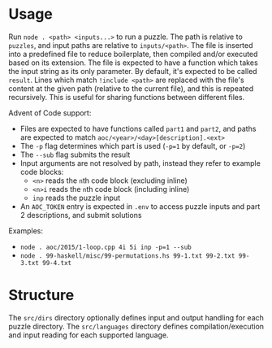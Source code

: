 # Usage

Run `node . <path> <inputs...>` to run a puzzle. The path is relative to `puzzles`, and input paths are relative to `inputs/<path>`.
The file is inserted into a predefined file to reduce boilerplate, then compiled and/or executed based on its extension.
The file is expected to have a function which takes the input string as its only parameter. By default, it's expected to be called `result`.
Lines which match `!include <path>` are replaced with the file's content at the given path (relative to the current file), and this is repeated recursively. This is useful for sharing functions between different files.

Advent of Code support:
- Files are expected to have functions called `part1` and `part2`, and paths are expected to match `aoc/<year>/<day>[description].<ext>`
- The `-p` flag determines which part is used (`-p=1` by default, or `-p=2`)
- The `--sub` flag submits the result
- Input arguments are not resolved by path, instead they refer to example code blocks:
  - `<n>` reads the `n`th code block (excluding inline)
  - `<n>i` reads the `n`th code block (including inline)
  - `inp` reads the puzzle input
- An `AOC_TOKEN` entry is expected in `.env` to access puzzle inputs and part 2 descriptions, and submit solutions

Examples:
- `node . aoc/2015/1-loop.cpp 4i 5i inp -p=1 --sub`
- `node . 99-haskell/misc/99-permutations.hs 99-1.txt 99-2.txt 99-3.txt 99-4.txt`

# Structure

The `src/dirs` directory optionally defines input and output handling for each puzzle directory.
The `src/languages` directory defines compilation/execution and input reading for each supported language.